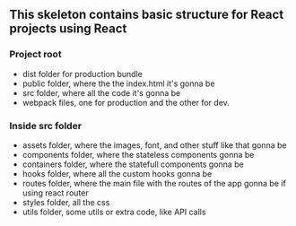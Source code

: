 
## This skeleton contains basic structure for React projects using React
### Project root
 - dist folder for production bundle 
 - public folder, where the the index.html it's gonna be
 - src folder, where all the code it's gonna be
 - webpack files, one for production and the other for dev.
 
 ### Inside src folder
 - assets folder, where the images, font, and other stuff like that gonna be
 - components folder, where the stateless components gonna be
 - containers folder, where the statefull components gonna be
 - hooks folder, where all the custom hooks gonna be
 - routes folder, where the main file with the routes of the app gonna be if using react router
 - styles folder, all the css
 - utils folder, some utils or extra code, like API calls
 
